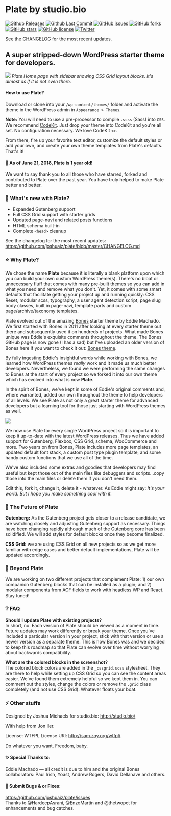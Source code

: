 # Plate by studio.bio

[![Github Releases](https://img.shields.io/github/release/joshuaiz/plate.svg)](https://github.com/joshuaiz/plate/releases/tag/v1.2.5)
[![Github Last Commit](https://img.shields.io/github/last-commit/joshuaiz/plate.svg)]()
[![GitHub issues](https://img.shields.io/github/issues/joshuaiz/plate.svg)](https://github.com/joshuaiz/plate/issues)
[![GitHub forks](https://img.shields.io/github/forks/joshuaiz/plate.svg)](https://github.com/joshuaiz/plate/network)
[![GitHub stars](https://img.shields.io/github/stars/joshuaiz/plate.svg)](https://github.com/joshuaiz/plate/stargazers)
[![GitHub license](https://img.shields.io/github/license/joshuaiz/plate.svg)](https://github.com/joshuaiz/plate/blob/master/LICENSE)
[![Twitter](https://img.shields.io/twitter/url/https/github.com/joshuaiz/plate.svg?style=social)](https://twitter.com/intent/tweet?text=Wow:&url=https%3A%2F%2Fgithub.com%2Fjoshuaiz%2Fplate)

See the [CHANGELOG](https://github.com/joshuaiz/plate/blob/master/CHANGELOG.md) for the most recent updates.

## A super stripped-down WordPress starter theme for developers. 

![](https://studio.bio/images/plate_home_cssgrid.png)
_Plate Home page with sidebar showing CSS Grid layout blocks.
It's almost as if it is not even there._

#### How to use Plate?
Download or clone into your `/wp-content/themes/` folder and activate the theme in the WordPress admin in `Appearance > Themes`. 

**Note:** You will need to use a pre-processor to compile `.scss` (Sass) into `CSS`. We recommend [CodeKit](https://codekitapp.com). Just drop your theme into CodeKit and you're all set. No configuration necessary. We love CodeKit `<>`.

From there, fire up your favorite text editor, customize the default styles or add your own, and create your own theme templates from Plate's defaults. That's it!

#### 🎉 As of June 21, 2018, Plate is 1 year old! 

We want to say thank you to all those who have starred, forked and contributed to Plate over the past year. You have truly helped to make Plate better and better.

### 🔘 What's new with Plate?
- Expanded Gutenberg support
- Full CSS Grid support with starter grids
- Updated page-navi and related posts functions
- HTML schema built-in
- Complete `<head>` cleanup

See the changelog for the most recent updates: https://github.com/joshuaiz/plate/blob/master/CHANGELOG.md

### ⭐️ Why Plate?
We chose the name **Plate** because it is literally a blank platform upon which you can build your own custom WordPress theme(s). There's no bloat or unnecessary fluff that comes with many pre-built themes so you can add in what you need and remove what you don't. Yet, it comes with some smart defaults that facilitate getting your project up and running quickly: CSS Reset, modular scss, typography, a user agent detection script, page slug body classes, built in page-navi, template parts and custom page/archive/taxonomy templates. 

Plate evolved out of the amazing [Bones](https://themble.com/bones/) starter theme by Eddie Machado. We first started with Bones in 2011 after looking at every starter theme out there and subsequently used it on hundreds of projects. What made Bones unique was Eddie's exquisite comments throughout the theme. The Bones GitHub page is now gone (I has a sad) but I've uploaded an older version of Bones here if you want to check it out: [Bones theme](https://studio.bio/docs/bones-theme.zip).

By fully ingesting Eddie's insightful words while working with Bones, we learned how WordPress themes *really* work and it made us much better developers. Nevertheless, we found we were performing the same changes to Bones at the start of every project so we forked it into our own theme which has evolved into what is now **Plate**.

In the spirit of Bones, we've kept in some of Eddie's original comments and, where warranted, added our own throughout the theme to help developers of all levels. We see Plate as not only a great starter theme for advanced developers but a learning tool for those just starting with WordPress themes as well.

![](https://studio.bio/images/plate_functions.png)

We now use Plate for every single WordPress project so it is important to keep it up-to-date with the latest WordPress releases. Thus we have added support for Gutenberg, Flexbox, CSS Grid, schema, WooCommerce and more. Two years on from Bones, Plate includes more page templates, an updated default font stack, a custom post type plugin template, and some handy custom functions that we use all of the time. 

We've also included some extras and goodies that developers may find useful but kept those out of the main files like debuggers and scripts...copy those into the main files or delete them if you don't need them.

Edit this, fork it, change it, delete it - whatever. As Eddie might say: _It's your world. But I hope you make something cool with it._

### 🔮 The Future of Plate
**Gutenberg:** As the Gutenberg project gets closer to a release candidate, we are watching closely and adjusting Gutenberg support as necessary. Things have been changing rapidly although much of the Gutenberg core has been solidified. We will add styles for default blocks once they become finalized.

**CSS Grid:** we are using CSS Grid on all new projects so as we get more familiar with edge cases and better default implementations, Plate will be updated accordingly.

### 🍱 Beyond Plate
We are working on two different projects that complement Plate: 1) our own companion Gutenberg blocks that can be installed as a plugin; and 2) modular components from ACF fields to work with headless WP and React. Stay tuned!

### ❔ FAQ
**Should I update Plate with existing projects?**<br />
In short, no. Each version of Plate should be viewed as a moment in time. Future updates may work differently or break your theme. Once you've included a particular version in your project, stick with that version or use a newer version as a separate theme. This is how Bones was and we decided to keep this roadmap so that Plate can evolve over time without worrying about backwards compatibility.

**What are the colored blocks in the screenshot?**<br />
The colored block colors are added in the `_cssgrid.scss` stylesheet. They are there to help while setting up CSS Grid so you can see the content areas easier. We've found them extremely helpful so we kept them in. You can comment out the styles, change the colors or remove the `.grid` class completely (and not use CSS Grid). Whatever floats your boat.

### ⚡️ Other stuffs
Designed by Joshua Michaels for studio.bio: http://studio.bio/

With help from Jon Iler.

License: WTFPL
License URI: http://sam.zoy.org/wtfpl/

Do whatever you want. Freedom, baby.

#### ✨ Special Thanks to:
Eddie Machado — all credit is due to him and the original Bones collaborators: Paul Irish, Yoast, Andrew Rogers, David Dellanave and others.


#### 🐞 Submit Bugs & or Fixes:
https://github.com/joshuaiz/plate/issues<br />
Thanks to @HardeepAsrani, @EnzoMartin and @thetwopct for enhancements and bug catches.